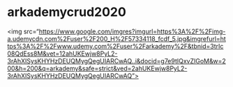 # arkademycrud2020
<img src=“https://www.google.com/imgres?imgurl=https%3A%2F%2Fimg-a.udemycdn.com%2Fuser%2F200_H%2F57334118_fcdf_5.jpg&imgrefurl=https%3A%2F%2Fwww.udemy.com%2Fuser%2Farkademy%2F&tbnid=3trIc08QdEss8M&vet=12ahUKEwjw8PyL2-3rAhXISysKHYHzDEUQMygQegUIARCwAQ..i&docid=g7e9tIQxvZIGoM&w=200&h=200&q=arkademy&safe=strict&ved=2ahUKEwjw8PyL2-3rAhXISysKHYHzDEUQMygQegUIARCwAQ”>
